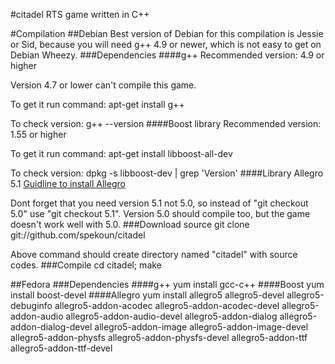 #citadel
RTS game written in C++


#Compilation
##Debian
Best version of Debian for this compilation is Jessie or Sid, because you will need g++ 4.9 or newer, which is not easy to get on Debian Wheezy.
###Dependencies
####g++
Recommended version: 4.9 or higher

Version 4.7 or lower can't compile this game.

To get it run command: apt-get install g++

To check version: g++ --version
####Boost library
Recommended version: 1.55 or higher

To get it run command: apt-get install libboost-all-dev

To check version: dpkg -s libboost-dev | grep 'Version'
####Library Allegro 5.1
[Guidline to install Allegro](https://wiki.allegro.cc/index.php?title=Install_Allegro5_From_Git/Linux/Debian)

Dont forget that you need version 5.1 not 5.0, so instead of "git checkout 5.0" use "git checkout 5.1". 
Version 5.0 should compile too, but the game doesn't work well with 5.0.
###Download source
git clone git://github.com/spekoun/citadel

Above command should create directory named "citadel" with source codes.
###Compile
cd citadel; make


##Fedora
###Dependencies
####g++
yum install gcc-c++
####Boost
yum install boost-devel
####Allegro 
yum install allegro5 allegro5-devel allegro5-debuginfo allegro5-addon-acodec allegro5-addon-acodec-devel allegro5-addon-audio allegro5-addon-audio-devel allegro5-addon-dialog allegro5-addon-dialog-devel allegro5-addon-image allegro5-addon-image-devel allegro5-addon-physfs allegro5-addon-physfs-devel allegro5-addon-ttf allegro5-addon-ttf-devel






